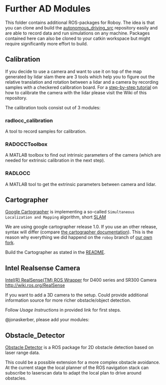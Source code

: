 # Further AD Modules

This folder contains additional ROS-packages for Roboy. The idea is that you can clone and build the [autonomous_driving_src](https://github.com/Roboy/autonomous_driving_src/) repository easily and are able to record data and run simulations on any machine. Packages contained here can also be cloned to your catkin workspace but might require significantly more effort to build.

## Calibration
If you decide to use a camera and want to use it on top of the map generated by lidar slam there are 3 tools which help you to figure out the relative translation and rotation between a lidar and a camera by recording samples with a checkered calibration board. For a [step-by-step tutorial](https://github.com/Roboy/autonomous_driving/wiki/Extrinsic-calibration-between-camera-and-lidar) on how to calibrate the camera with the lidar please visit the Wiki of this repository. 

The calibration tools consist out of 3 modules:

### radlocc_calibration
A tool to record samples for calibration.

### RADOCCToolbox
A MATLAB toolbox to find out intrinsic parameters of the camera (which are needed for extrinsic calibration in the next step).

### RADLOCC
A MATLAB tool to get the extrinsic parameters between camera and lidar.

## Cartographer
[Google Cartographer](https://github.com/googlecartographer/cartographer_ros) is implementing a so-called `Simultaneous Localization and Mapping` algorithm, short [SLAM](https://en.wikipedia.org/wiki/Simultaneous_localization_and_mapping)

We are using google cartographer release 1.0. If you use an other release, syntax will differ (compare [the cartographer documentation](https://google-cartographer.readthedocs.io/en/latest/configuration.html)). This is the reason why everything we did happend on the `roboy` branch of [our own fork](https://github.com/Roboy/cartographer_ros/tree/roboy).

Build the Cartographer as stated in the [README](https://github.com/Roboy/cartographer_ros/tree/roboy#building-cartographer).

## Intel Realsense Camera
[Intel(R) RealSense(TM) ROS Wrapper](https://github.com/intel-ros/realsense) for D400 series and SR300 Camera http://wiki.ros.org/RealSense

If you want to add a 3D camera to the setup. Could provide additional information source for more richer obstacle/object detection.

Follow *Usage Instructions* in provided link for first steps.

@jonaskerber, please add your modules:
## Obstacle_Detector
[Obstacle Detector](https://github.com/tysik/obstacle_detector) is a ROS package for 2D obstacle detection based on laser range data.

This could be a possible extension for a more complex obstacle avoidance. At the current stage the local planner of the ROS navigation stack can subscribe to laserscan data to adapt the local plan to drive around obstacles.


